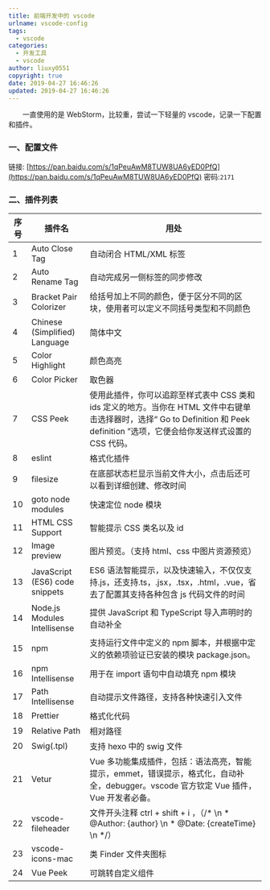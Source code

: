 ```yaml
---
title: 前端开发中的 vscode
urlname: vscode-config
tags:
  - vscode
categories:
  - 开发工具
  - vscode
author: liuxy0551
copyright: true
date: 2019-04-27 16:46:26
updated: 2019-04-27 16:46:26
---
```


&emsp;&emsp;一直使用的是 WebStorm，比较重，尝试一下轻量的 vscode，记录一下配置和插件。

<!--more-->

### 一、配置文件

链接: [https://pan.baidu.com/s/1qPeuAwM8TUW8UA6yED0PfQ](https://pan.baidu.com/s/1qPeuAwM8TUW8UA6yED0PfQ) 密码:`2171`

### 二、插件列表

| 序号 | 插件名                           | 用处                                                                                                                                                                               |
| ---- | -------------------------------- | ---------------------------------------------------------------------------------------------------------------------------------------------------------------------------------- |
| 1    | Auto Close Tag                   | 自动闭合 HTML/XML 标签                                                                                                                                                             |
| 2    | Auto Rename Tag                  | 自动完成另一侧标签的同步修改                                                                                                                                                       |
| 3    | Bracket Pair Colorizer           | 给括号加上不同的颜色，便于区分不同的区块，使用者可以定义不同括号类型和不同颜色                                                                                                     |
| 4    | Chinese \(Simplified\) Language  | 简体中文                                                                                                                                                                           |
| 5    | Color Highlight                  | 颜色高亮                                                                                                                                                                           |
| 6    | Color Picker                     | 取色器                                                                                                                                                                             |
| 7    | CSS Peek                         | 使用此插件，你可以追踪至样式表中 CSS 类和 ids 定义的地方。当你在 HTML 文件中右键单击选择器时，选择“ Go to Definition 和 Peek definition ”选项，它便会给你发送样式设置的 CSS 代码。 |
| 8    | eslint                           | 格式化插件                                                                                                                                                                         |
| 9    | filesize                         | 在底部状态栏显示当前文件大小，点击后还可以看到详细创建、修改时间                                                                                                                   |
| 10   | goto node modules                | 快速定位 node 模块                                                                                                                                                                 |
| 11   | HTML CSS Support                 | 智能提示 CSS 类名以及 id                                                                                                                                                           |
| 12   | Image preview                    | 图片预览。（支持 html、css 中图片资源预览）                                                                                                                                        |
| 13   | JavaScript \(ES6\) code snippets | ES6 语法智能提示，以及快速输入，不仅仅支持.js，还支持.ts，.jsx，.tsx，.html，.vue，省去了配置其支持各种包含 js 代码文件的时间                                                      |
| 14   | Node\.js Modules Intellisense    | 提供 JavaScript 和 TypeScript 导入声明时的自动补全                                                                                                                                 |
| 15   | npm                              | 支持运行文件中定义的 npm 脚本，并根据中定义的依赖项验证已安装的模块 package\.json。                                                                                                |
| 16   | npm Intellisense                 | 用于在 import 语句中自动填充 npm 模块                                                                                                                                              |
| 17   | Path Intellisense                | 自动提示文件路径，支持各种快速引入文件                                                                                                                                             |
| 18   | Prettier                         | 格式化代码                                                                                                                                            |
| 19   | Relative Path                    | 相对路径                                                                                                                                                                           |
| 20   | Swig\(\.tpl\)                    | 支持 hexo 中的 swig 文件                                                                                                                                                           |
| 21   | Vetur                            | Vue 多功能集成插件，包括：语法高亮，智能提示，emmet，错误提示，格式化，自动补全，debugger。vscode 官方钦定 Vue 插件，Vue 开发者必备。                                              |
| 22   | vscode\-fileheader               | 文件开头注释 ctrl \+ shift \+ i ，（/\* \\n \* @Author: \{author\} \\n \* @Date: \{createTime\} \\n \*/）                                                                          |
| 23   | vscode\-icons\-mac               | 类 Finder 文件夹图标                                                                                                                                                               |
| 24   | Vue Peek                         | 可跳转自定义组件                                                                                                                                                                   |
